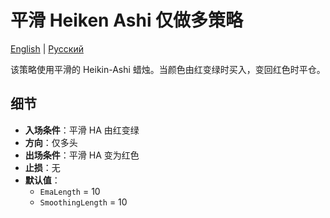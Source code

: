# 平滑 Heiken Ashi 仅做多策略
[English](README.md) | [Русский](README_ru.md)

该策略使用平滑的 Heikin-Ashi 蜡烛。当颜色由红变绿时买入，变回红色时平仓。

## 细节

- **入场条件**：平滑 HA 由红变绿
- **方向**：仅多头
- **出场条件**：平滑 HA 变为红色
- **止损**：无
- **默认值**：
  - `EmaLength` = 10
  - `SmoothingLength` = 10
